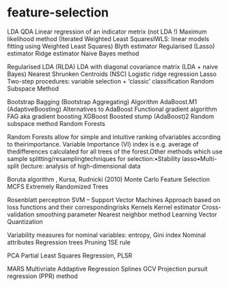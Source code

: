 # feature-selection


 LDA
 QDA
 Linear regression of an indicator metrix (not LDA !)
 Maximum likelihood method (Iterated Weighted Least SquaresIWLS: linear models fitting using Weighted Least Squares)
 Blyth estimator
 Regularised (Lasso) estimator
 Ridge estimator
 Naive Bayes method

 Regularised LDA (RLDA)
 LDA with diagonal covariance matrix (LDA + naive Bayes)
 Nearest Shrunken Centroids (NSC)
 Logistic ridge regression
 Lasso
 Two-step procedures: variable selection + ’classic’ classification
 Random Subspace Method

 Bootstrap
 Bagging (Bootstrap Aggregating)
 Algorithm AdaBoost.M1 (AdaptiveBoosting)
 Alternatives to AdaBoost
 Functional gradient algorithm FAG aka gradient boosting
 XGBoost
 Boosted stump (AdaBoost)2
 Random subspace method
 Random Forests

Random Forests allow for simple and intuitive ranking ofvariables according to theirimportance. 
Variable Importance (VI) index is e.g. average of thedifferences calculated for all trees of the forest.Other methods which use sample splitting/resamplingtechniques for selection:•Stability lasso•Multi-split (lecture: analysis of high-dimensional data

 Boruta algorithm , Kursa, Rudnicki (2010)
 Monte Carlo Feature Selection MCFS
 Extremely Randomized Trees

 Rosenblatt perceptron 
 SVM – Support Vector Machines
 Approach based on loss functions and their correspondingrisks
 Kernels
 Kernel estimator 
 Cross-validation smoothing parameter
 Nearest neighbor method
 Learning Vector Quantization

 Variability measures for nominal variables: entropy, Gini index
 Nominal attributes 
 Regression trees
 Pruning
 1SE rule

 PCA
 Partial Least Squares Regression, PLSR

 MARS Multivriate Addaptive Regression Splines
 GCV
 Projection pursuit regression (PPR) method
 